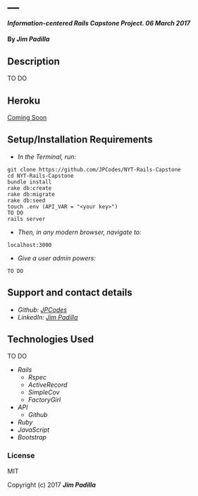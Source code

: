 # __

#### _Information-centered Rails Capstone Project. 06 March 2017_

#### By _**Jim Padilla**_

## Description

TO DO

## Heroku
[Coming Soon](#)

## Setup/Installation Requirements

* _In the Terminal, run:_
```
git clone https://github.com/JPCodes/NYT-Rails-Capstone
cd NYT-Rails-Capstone
bundle install
rake db:create
rake db:migrate
rake db:seed
touch .env (API_VAR = "<your key>")
TO DO
rails server
```
* _Then, in any modern browser, navigate to:_
```
localhost:3000
```

* _Give a user admin powers:_
```
TO DO
```
## Support and contact details

* _Github: [JPCodes](https://github.com/JPCodes)_
* _LinkedIn: [Jim Padilla](https://www.linkedin.com/in/jpcodes)_

## Technologies Used

TO DO
* _Rails_
  * _Rspec_
  * _ActiveRecord_
  * _SimpleCov_
  * _FactoryGirl_
* _API_
  * _Github_
* _Ruby_
* _JavaScript_
* _Bootstrap_

### License

MIT

Copyright (c) 2017 **_Jim Padilla_**
